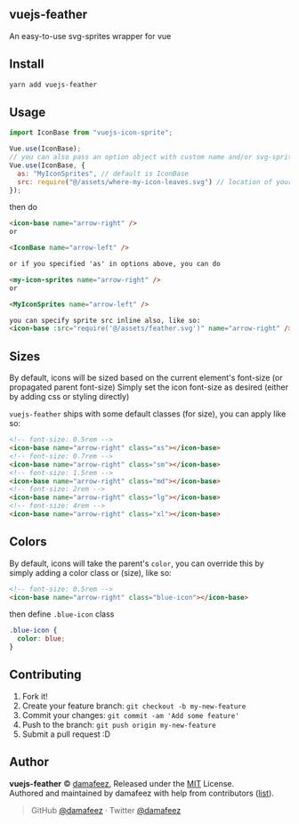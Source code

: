 ## vuejs-feather

An easy-to-use svg-sprites wrapper for vue

## Install

```bash
yarn add vuejs-feather
```

## Usage

```js
import IconBase from "vuejs-icon-sprite";

Vue.use(IconBase);
// you can also pass an option object with custom name and/or svg-sprite
Vue.use(IconBase, {
  as: "MyIconSprites", // default is IconBase
  src: require("@/assets/where-my-icon-leaves.svg") // location of your svg icon sprites, if you put your sprite in /assets/icons.svg you wouldn't have to specify this
});
```

then do

```html
<icon-base name="arrow-right" />
or

<IconBase name="arrow-left" />

or if you specified 'as' in options above, you can do

<my-icon-sprites name="arrow-right" />
or

<MyIconSprites name="arrow-left" />

you can specify sprite src inline also, like so:
<icon-base :src="require('@/assets/feather.svg')" name="arrow-right" />
```

## Sizes

By default, icons will be sized based on the current element's font-size (or propagated parent font-size)
Simply set the icon font-size as desired (either by adding css or styling directly)

`vuejs-feather` ships with some default classes (for size), you can apply like so:

```html
<!-- font-size: 0.5rem -->
<icon-base name="arrow-right" class="xs"></icon-base>
<!-- font-size: 0.7rem -->
<icon-base name="arrow-right" class="sm"></icon-base>
<!-- font-size: 1.5rem -->
<icon-base name="arrow-right" class="md"></icon-base>
<!-- font-size: 2rem -->
<icon-base name="arrow-right" class="lg"></icon-base>
<!-- font-size: 4rem -->
<icon-base name="arrow-right" class="xl"></icon-base>
```

## Colors

By default, icons will take the parent's `color`, you can override this by simply adding a color class or (size), like so:

```html
<!-- font-size: 0.5rem -->
<icon-base name="arrow-right" class="blue-icon"></icon-base>
```

then define `.blue-icon` class

```css
.blue-icon {
  color: blue;
}
```

## Contributing

1. Fork it!
2. Create your feature branch: `git checkout -b my-new-feature`
3. Commit your changes: `git commit -am 'Add some feature'`
4. Push to the branch: `git push origin my-new-feature`
5. Submit a pull request :D

## Author

**vuejs-feather** © [damafeez](https://github.com/damafeez), Released under the [MIT](./LICENSE) License.<br>
Authored and maintained by damafeez with help from contributors ([list](https://github.com/damafeez/vuejs-feather)).

> GitHub [@damafeez](https://github.com/damafeez) · Twitter [@damafeez](https://twitter.com/damafeez)
